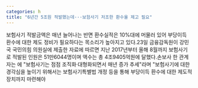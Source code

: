 ```yaml
---
categories: h
title: "6년간 5조원 적발했는데···보험사기 저조한 환수율 제고 필요"
---
```

보험사기 적발금액은 매년 늘어나는 반면 환수실적은 10%대에 머물러 있어 부당이득 환수에 대한 제도 정비가 필요하다는 목소리가 높아지고 있다.23일 금융감독원이 강민국 국민의힘 의원실에 제출한 자료에 따르면 지난 2017년부터 올해 8월까지 보험사기로 적발된 인원은 51만6044명이며 액수는 총 4조9405억원에 달했다.손보사 한 관계자는 에 "보험사기는 점점 조직화·대형화되면서 매년 증가 추세"라며 "보험사기에 대한 경각심을 높이기 위해서는 보험사기특별법 개정 등을 통해 부당이득 환수에 대한 제도적 장치까지 마련해야